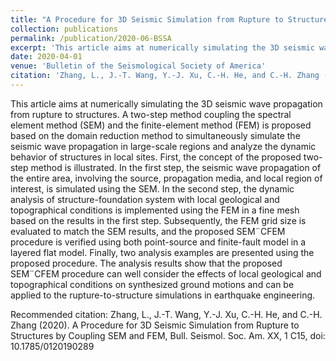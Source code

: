 ```yaml
---
title: "A Procedure for 3D Seismic Simulation from Rupture to Structures by Coupling SEM and FEM (in publication)"
collection: publications
permalink: /publication/2020-06-BSSA
excerpt: 'This article aims at numerically simulating the 3D seismic wave propagation from rupture to structures. A two-step method coupling the spectral element method (SEM) and the finite-element method (FEM) is proposed based on the domain reduction method to simultaneously simulate the seismic wave propagation in large-scale regions and analyze the dynamic behavior of structures in local sites. First, the concept of the proposed two-step method is illustrated. In the first step, the seismic wave propagation of the entire area, involving the source, propagation media, and local region of interest, is simulated using the SEM. In the second step, the dynamic analysis of structure-foundation system with local geological and topographical conditions is implemented using the FEM in a fine mesh based on the results in the first step. Subsequently, the FEM grid size is evaluated to match the SEM results, and the proposed SEM¨CFEM procedure is verified using both point-source and finite-fault model in a layered flat model. Finally, two analysis examples are presented using the proposed procedure. The analysis results show that the proposed SEM¨CFEM procedure can well consider the effects of local geological and topographical conditions on synthesized ground motions and can be applied to the rupture-to-structure simulations in earthquake engineering.'
date: 2020-04-01
venue: 'Bulletin of the Seismological Society of America'
citation: 'Zhang, L., J.-T. Wang, Y.-J. Xu, C.-H. He, and C.-H. Zhang (2020). A Procedure for 3D Seismic Simulation from Rupture to Structures by Coupling SEM and FEM, Bull. Seismol. Soc. Am. XX, 1 C15, doi: 10.1785/0120190289'
---
```

This article aims at numerically simulating the 3D seismic wave propagation from rupture to structures. A two-step method coupling the spectral element method (SEM) and the finite-element method (FEM) is proposed based on the domain reduction method to simultaneously simulate the seismic wave propagation in large-scale regions and analyze the dynamic behavior of structures in local sites. First, the concept of the proposed two-step method is illustrated. In the first step, the seismic wave propagation of the entire area, involving the source, propagation media, and local region of interest, is simulated using the SEM. In the second step, the dynamic analysis of structure-foundation system with local geological and topographical conditions is implemented using the FEM in a fine mesh based on the results in the first step. Subsequently, the FEM grid size is evaluated to match the SEM results, and the proposed SEM¨CFEM procedure is verified using both point-source and finite-fault model in a layered flat model. Finally, two analysis examples are presented using the proposed procedure. The analysis results show that the proposed SEM¨CFEM procedure can well consider the effects of local geological and topographical conditions on synthesized ground motions and can be applied to the rupture-to-structure simulations in earthquake engineering.

Recommended citation: Zhang, L., J.-T. Wang, Y.-J. Xu, C.-H. He, and C.-H. Zhang (2020). A Procedure for 3D Seismic Simulation from Rupture to Structures by Coupling SEM and FEM, Bull. Seismol. Soc. Am. XX, 1 C15, doi: 10.1785/0120190289
